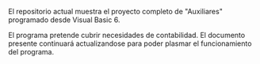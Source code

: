 El repositorio actual muestra el proyecto completo de "Auxiliares" programado desde Visual Basic 6.

El programa pretende cubrir necesidades de contabilidad. El documento presente continuará actualizandose para poder plasmar el funcionamiento del programa.
